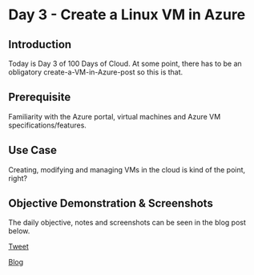 # Day 3 - Create a Linux VM in Azure

## Introduction

Today is Day 3 of 100 Days of Cloud. At some point, there has to be an obligatory create-a-VM-in-Azure-post so this is that. 

## Prerequisite

Familiarity with the Azure portal, virtual machines and Azure VM specifications/features.

## Use Case

Creating, modifying and managing VMs in the cloud is kind of the point, right?

## Objective Demonstration & Screenshots

The daily objective, notes and screenshots can be seen in the blog post below.

[Tweet](https://twitter.com/LogPhile/status/1412165653566472199)

[Blog](https://logphile.com/2021/07/05/100daysofcloud-day-3-create-linux-vm/)
